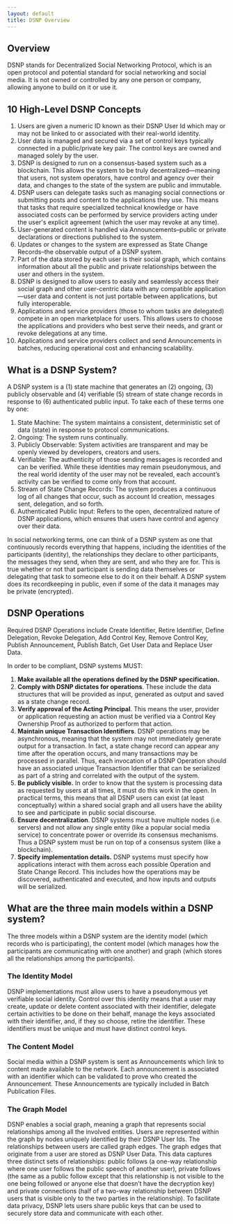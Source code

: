 ```yaml
---
layout: default
title: DSNP Overview
---
```

## Overview

DSNP stands for Decentralized Social Networking Protocol, which is an open protocol and potential standard for social networking and social media. It is not owned or controlled by any one person or company, allowing anyone to build on it or use it.

## 10 High-Level DSNP Concepts

1. Users are given a numeric ID known as their DSNP User Id which may or may not be linked to or associated with their real-world identity.
2. User data is managed and secured via a set of control keys typically connected in a public/private key pair.  The control keys are owned and managed solely by the user.
3. DSNP is designed to run on a consensus-based system such as a blockchain. This allows the system to be truly decentralized—meaning that users, not system operators, have control and agency over their data, and changes to the state of the system are public and immutable. 
4. DSNP users can delegate tasks such as managing social connections or submitting posts and content to the applications they use. This means that tasks that require specialized technical knowledge or have associated costs can be performed by service providers acting under the user's explicit agreement (which the user may revoke at any time).
5. User-generated content is handled via Announcements–public or private declarations or directions published to the system.
6. Updates or changes to the system are expressed as State Change Records–the observable output of a DSNP system.
7. Part of the data stored by each user is their social graph, which contains information about all the public and private relationships between the user and others in the system.
8. DSNP is designed to allow users to easily and seamlessly access their social graph and other user-centric data with any compatible application—user data and content is not just portable between applications, but fully interoperable.
9. Applications and service providers (those to whom tasks are delegated) compete in an open marketplace for users.  This allows users to choose the applications and providers who best serve their needs, and grant or revoke delegations at any time.
10. Applications and service providers collect and send Announcements in batches, reducing operational cost and enhancing scalability.

## What is a DSNP System?

A DSNP system is a (1) state machine that generates an (2) ongoing, (3) publicly observable and (4) verifiable (5) stream of state change records in response to (6) authenticated public input.  To take each of these terms one by one:



1. State Machine: The system maintains a consistent, deterministic set of data (state) in response to protocol communications.
2. Ongoing: The system runs continually.
3. Publicly Observable: System activities are transparent and may be openly viewed by developers, creators and users.
4. Verifiable: The authenticity of those sending messages is recorded and can be verified.   While these identities may remain pseudonymous, and the real world identity of the user may not be revealed, each account’s activity can be verified to come only from that account.
5. Stream of State Change Records: The system produces a continuous log of all changes that occur, such as account Id creation, messages sent, delegation, and so forth.
6. Authenticated Public Input: Refers to the open, decentralized nature of DSNP applications, which ensures that users have control and agency over their data.

In social networking terms, one can think of a DSNP system as one that continuously records everything that happens, including the identities of the participants (identity), the relationships they declare to other participants, the messages they send, when they are sent, and who they are for. This is true whether or not that participant is sending data themselves or delegating that task to someone else to do it on their behalf.  A DSNP system does its recordkeeping in public, even if some of the data it manages may be private (encrypted).


## DSNP Operations

Required DSNP Operations include Create Identifier, Retire Identifier, Define Delegation, Revoke Delegation, Add Control Key, Remove Control Key, Publish Announcement, Publish Batch, Get User Data and Replace User Data.

In order to be compliant, DSNP systems MUST:



1. **Make available all the operations defined by the DSNP specification.**
2. **Comply with DSNP dictates for operations**.  These include the data structures that will be provided as input, generated as output and saved as a state change record.
3. **Verify approval of the Acting Principal**. This means the user, provider or application requesting an action must be verified via a Control Key Ownership Proof as authorized to perform that action.
4. **Maintain unique Transaction Identifiers**. DSNP operations may be asynchronous, meaning that the system may not immediately generate output for a transaction. In fact, a state change record can appear any time after the operation occurs, and many transactions may be processed in parallel. Thus, each invocation of a DSNP Operation should have an associated unique Transaction Identifier that can be serialized as part of a string and correlated with the output of the system.
5. **Be publicly visible.** In order to know that the system is processing data as requested by users at all times, it must do this work in the open. In practical terms, this means that all DSNP users can exist (at least conceptually) within a shared social graph and all users have the ability to see and participate in public social discourse.  
6. **Ensure decentralization**. DSNP systems must have multiple nodes (i.e. servers) and not allow any single entity (like a popular social media service) to concentrate power or override its consensus mechanisms.  Thus a DSNP system must be run on top of a consensus system (like a blockchain).
7. **Specify implementation details.** DSNP systems must specify how applications interact with them across each possible Operation and State Change Record. This includes how the operations may be discovered, authenticated and executed, and how inputs and outputs will be serialized.


## What are the three main models within a DSNP system?

The three models within a DSNP system are the identity model (which records who is participating), the content model (which manages how the participants are communicating with one another) and graph (which stores all the relationships among the participants).


### The Identity Model

DSNP implementations must allow users to have a pseudonymous yet verifiable social identity.  Control over this identity means that a user may create, update or delete content associated with their identifier, delegate certain activities to be done on their behalf, manage the keys associated with their identifier, and, if they so choose, retire the identifier.  These identifiers must be unique and must have distinct control keys. 


### The Content Model

Social media within a DSNP system is sent as Announcements which link to content made available to the network.  Each announcement is associated with an identifier which can be validated to prove who created the Announcement.  These Announcements are typically included in Batch Publication Files.

### The Graph Model

DSNP enables a social graph, meaning a graph that represents social relationships among all the involved entities.  Users are represented within the graph by nodes uniquely identified by their DSNP User Ids.  The relationships between users are called graph edges.  The graph edges that originate from a user are stored as DSNP User Data.  This data captures three distinct sets of relationships: public follows (a one-way relationship where one user follows the public speech of another user), private follows (the same as a public follow except that this relationship is not visible to the one being followed or anyone else that doesn’t have the decryption key) and private connections (half of a two-way relationship between DSNP users that is visible only to the two parties in the relationship). To facilitate data privacy, DSNP lets users share public keys that can be used to securely store data and communicate with each other.
